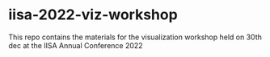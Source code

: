# iisa-2022-viz-workshop
This repo contains the materials for the visualization workshop held on 30th dec at the IISA Annual Conference 2022
